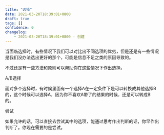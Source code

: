 ```yaml
---
title: "选择"
date: 2021-03-20T18:39:01+0800
draft: true
tags: []
confidence: 0
changelog:
    - 2021-03-20T18:39:01+0800 - 创建
---
```


当面临选择时，有些情况下我们可以对比出不同选项的优劣，但是还是有一些情况是我们没办法选出更好的那个，可能是信息不足之类的原因导致的。

不过还是有一些方法和原则可以帮助你在这些情况下作出选择。

A/B选择

面对多个选择时，有时候里面有一个选择A在一定条件下是可以转换成其他选择B的，这个时候可以选择A，因为你不喜欢A带了的结果的时候，还是可以转成B的。

尝试

如果允许的话，可以直接去尝试其中的选项，能通过思考作出判断的话，你早作出判断了。你现在需要的是尝试。
